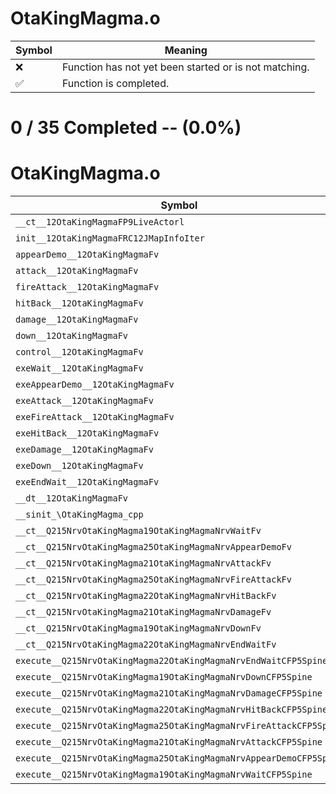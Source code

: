 # OtaKingMagma.o
| Symbol | Meaning 
| ------------- | ------------- 
| :x: | Function has not yet been started or is not matching. 
| :white_check_mark: | Function is completed. 


# 0 / 35 Completed -- (0.0%)
# OtaKingMagma.o
| Symbol | Decompiled? |
| ------------- | ------------- |
| `__ct__12OtaKingMagmaFP9LiveActorl` | :x: |
| `init__12OtaKingMagmaFRC12JMapInfoIter` | :x: |
| `appearDemo__12OtaKingMagmaFv` | :x: |
| `attack__12OtaKingMagmaFv` | :x: |
| `fireAttack__12OtaKingMagmaFv` | :x: |
| `hitBack__12OtaKingMagmaFv` | :x: |
| `damage__12OtaKingMagmaFv` | :x: |
| `down__12OtaKingMagmaFv` | :x: |
| `control__12OtaKingMagmaFv` | :x: |
| `exeWait__12OtaKingMagmaFv` | :x: |
| `exeAppearDemo__12OtaKingMagmaFv` | :x: |
| `exeAttack__12OtaKingMagmaFv` | :x: |
| `exeFireAttack__12OtaKingMagmaFv` | :x: |
| `exeHitBack__12OtaKingMagmaFv` | :x: |
| `exeDamage__12OtaKingMagmaFv` | :x: |
| `exeDown__12OtaKingMagmaFv` | :x: |
| `exeEndWait__12OtaKingMagmaFv` | :x: |
| `__dt__12OtaKingMagmaFv` | :x: |
| `__sinit_\OtaKingMagma_cpp` | :x: |
| `__ct__Q215NrvOtaKingMagma19OtaKingMagmaNrvWaitFv` | :x: |
| `__ct__Q215NrvOtaKingMagma25OtaKingMagmaNrvAppearDemoFv` | :x: |
| `__ct__Q215NrvOtaKingMagma21OtaKingMagmaNrvAttackFv` | :x: |
| `__ct__Q215NrvOtaKingMagma25OtaKingMagmaNrvFireAttackFv` | :x: |
| `__ct__Q215NrvOtaKingMagma22OtaKingMagmaNrvHitBackFv` | :x: |
| `__ct__Q215NrvOtaKingMagma21OtaKingMagmaNrvDamageFv` | :x: |
| `__ct__Q215NrvOtaKingMagma19OtaKingMagmaNrvDownFv` | :x: |
| `__ct__Q215NrvOtaKingMagma22OtaKingMagmaNrvEndWaitFv` | :x: |
| `execute__Q215NrvOtaKingMagma22OtaKingMagmaNrvEndWaitCFP5Spine` | :x: |
| `execute__Q215NrvOtaKingMagma19OtaKingMagmaNrvDownCFP5Spine` | :x: |
| `execute__Q215NrvOtaKingMagma21OtaKingMagmaNrvDamageCFP5Spine` | :x: |
| `execute__Q215NrvOtaKingMagma22OtaKingMagmaNrvHitBackCFP5Spine` | :x: |
| `execute__Q215NrvOtaKingMagma25OtaKingMagmaNrvFireAttackCFP5Spine` | :x: |
| `execute__Q215NrvOtaKingMagma21OtaKingMagmaNrvAttackCFP5Spine` | :x: |
| `execute__Q215NrvOtaKingMagma25OtaKingMagmaNrvAppearDemoCFP5Spine` | :x: |
| `execute__Q215NrvOtaKingMagma19OtaKingMagmaNrvWaitCFP5Spine` | :x: |
